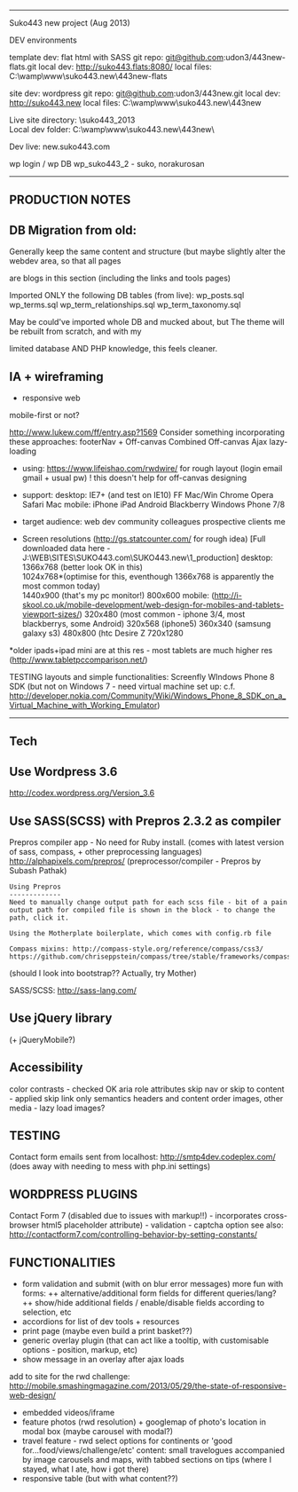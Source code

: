 -------------------
Suko443 new project  (Aug 2013)

DEV environments 

template dev: flat html with SASS
	git repo: git@github.com:udon3/443new-flats.git
	local dev: http://suko443.flats:8080/ 
	local files: C:\wamp\www\suko443.new\443new-flats

site dev: wordpress
	git repo: git@github.com:udon3/443new.git
	local dev: http://suko443.new
	local files: C:\wamp\www\suko443.new\443new

Live site directory:
	\suko443_2013\
Local dev folder: C:\wamp\www\suko443.new\443new\

Dev live:
new.suko443.com

wp login / wp DB wp_suko443_2 - suko, norakurosan

-------------------
PRODUCTION NOTES
----------------



DB Migration from old:
----------------------

Generally keep the same content and structure (but maybe slightly alter the webdev area, so that all pages 

are blogs in this section (including the links and tools pages)

Imported ONLY the following DB tables (from live):
	wp_posts.sql
	wp_terms.sql
	wp_term_relationships.sql
	wp_term_taxonomy.sql

May be could've imported whole DB and mucked about, but The theme will be rebuilt from scratch, and with my 

limited database AND PHP knowledge, this feels cleaner.



IA + wireframing
-----------------

- responsive web

mobile-first or not?

http://www.lukew.com/ff/entry.asp?1569
Consider something incorporating these approaches:
	footerNav + Off-canvas
	Combined Off-canvas 
	Ajax lazy-loading

- using: https://www.lifeishao.com/rwdwire/  for rough layout  (login email gmail + usual pw)
	! this doesn't help for off-canvas designing



- support:
   desktop:
 	IE7+ (and test on IE10)
 	FF Mac/Win
 	Chrome
 	Opera
 	Safari Mac
   mobile:
	iPhone
	iPad
	Android
	Blackberry
	Windows Phone 7/8

- target audience:
	web dev community
	colleagues
	prospective clients
	me

- Screen resolutions (http://gs.statcounter.com/ for rough idea)
		     [Full downloaded data here - J:\WEB\SITES\SUKO443.com\SUKO443.new\1_production]
   desktop:	
	1366x768 (better look OK in this)		
	1024x768*(optimise for this, eventhough 1366x768 is apparently the most common today)		  	
	1440x900 (that's my pc monitor!)
	800x600
   mobile: (http://i-skool.co.uk/mobile-development/web-design-for-mobiles-and-tablets-viewport-sizes/)
	320x480 (most common - iphone 3/4, most blackberrys, some Android)
	320x568	(iphone5)
	360x340 (samsung galaxy s3)
	480x800 (htc Desire Z
	720x1280

*older ipads+ipad mini are at this res - most tablets are much higher res (http://www.tabletpccomparison.net/)

TESTING layouts and simple functionalities:
Screenfly 
WIndows Phone 8 SDK (but not on Windows 7 - need virtual machine set up: c.f. http://developer.nokia.com/Community/Wiki/Windows_Phone_8_SDK_on_a_Virtual_Machine_with_Working_Emulator)


-----------------
Tech
-----------------

Use Wordpress 3.6
-----------------
http://codex.wordpress.org/Version_3.6


Use SASS(SCSS) with Prepros 2.3.2 as compiler
---------------------------------------------
Prepros compiler app - No need for Ruby install.
(comes with latest version of sass, compass, + other preprocessing languages)
http://alphapixels.com/prepros/ (preprocessor/compiler - Prepros by Subash Pathak)

	Using Prepros
	-------------
	Need to manually change output path for each scss file - bit of a pain
	output path for compiled file is shown in the block - to change the path, click it.

	Using the Motherplate boilerplate, which comes with config.rb file
	
	Compass mixins: http://compass-style.org/reference/compass/css3/
	https://github.com/chriseppstein/compass/tree/stable/frameworks/compass/stylesheets/compass/css3
		

(should I look into bootstrap?? Actually, try Mother)

SASS/SCSS: http://sass-lang.com/


Use jQuery library
------------------
(+ jQueryMobile?)


Accessibility
-------------
color contrasts - checked OK
aria role attributes
skip nav or skip to content - applied skip link only
semantics headers and content order
images, other media - lazy load images?


TESTING
-------------
Contact form emails sent from localhost:
http://smtp4dev.codeplex.com/ (does away with needing to mess with php.ini settings)


WORDPRESS PLUGINS
-----------------

Contact Form 7 (disabled due to issues with markup!!)
	- incorporates cross-browser html5 placeholder attribute)
	- validation
	- captcha option
	see also: http://contactform7.com/controlling-behavior-by-setting-constants/



FUNCTIONALITIES
----------------

+ form validation and submit (with on blur error messages)
	more fun with forms:
	++ alternative/additional form fields for different queries/lang?
	++ show/hide additional fields / enable/disable fields according to selection, etc
+ accordions for list of dev tools + resources
+ print page (maybe even build a print basket??)
+ generic overlay plugin (that can act like a tooltip, with customisable options - position, markup, etc)
+ show message in an overlay after ajax loads


add to site for the rwd challenge:
http://mobile.smashingmagazine.com/2013/05/29/the-state-of-responsive-web-design/
+ embedded videos/iframe
+ feature photos (rwd resolution) + googlemap of photo's location in modal box (maybe carousel with modal?)
+ travel feature - rwd select options for continents or 'good for...food/views/challenge/etc'
  content: small travelogues accompanied by image carousels and maps, 
  with tabbed sections on tips (where I stayed, what I ate, how i got there)
+ responsive table (but with what content??)

 